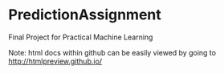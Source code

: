 # PredictionAssignment
Final Project for Practical Machine Learning

Note: html docs within github can be easily viewed by going to http://htmlpreview.github.io/
